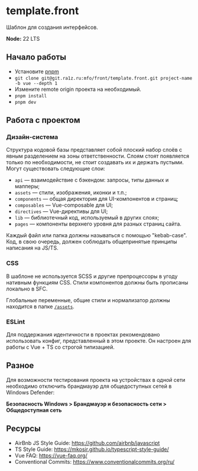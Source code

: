 # template.front

Шаблон для создания интерфейсов.

**Node:** 22 LTS

## Начало работы

* Установите [pnpm](https://pnpm.io/installation)
* `git clone git@git.ra1z.ru:mfo/front/template.front.git project-name -b vue --depth 1`
* Измените remote origin проекта на необходимый.
* `pnpm install`
* `pnpm dev`

## Работа с проектом

### Дизайн-система

Структура кодовой базы представляет собой плоский набор слоёв с явным разделением на зоны ответственности. Слоям стоят появляется только по необходимости, не стоит создавать их и держать пустыми. Могут существовать следующие слои:

* `api` — взаимодействие с бэкендом: запросы, типы данных и мапперы;
* `assets` — стили, изображения, иконки и т.п.;
* `components` — общая директория для UI-компонентов и страниц;
* `composables` — Vue-composable для UI;
* `directives` — Vue-директивы для UI;
* `lib` — библиотечный код, используемый в других слоях;
* `pages` — компоненты верхнего уровня для разных страниц сайта.

Каждый файл или папка должны называться с помощью "kebab-case". Код, в свою очередь, должен соблюдать общепринятые принципы написания на JS/TS.

### CSS

В шаблоне не используется SCSS и другие препроцессоры в угоду нативным
функциям CSS. Стили компонентов должны быть прописаны локально в SFC.

Глобальные переменные, общие стили и нормализатор должны находится в
папке [`/assets`](src/assets).

### ESLint

Для поддержания идентичности в проектах рекомендовано использовать конфиг,
представленный в этом проекте. Он настроен для работы с Vue + TS со строгой
типизацией.

## Разное

Для возможности тестирования проекта на устройствах в *одной* сети необходимо
отключить брандмауэр для общедоступных сетей в Windows Defender:

**Безопасность Windows > Брандмауэр и безопасность сети > Общедоступная сеть**

## Ресурсы

- AirBnb JS Style Guide: https://github.com/airbnb/javascript
- TS Style Guide: https://mkosir.github.io/typescript-style-guide/
- Vue FAQ: https://vue-faq.org/
- Conventional Commits: https://www.conventionalcommits.org/ru/